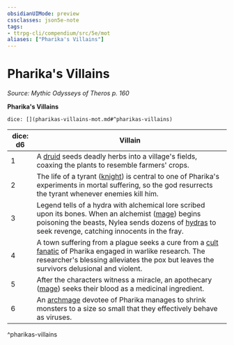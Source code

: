 ```yaml
---
obsidianUIMode: preview
cssclasses: json5e-note
tags:
- ttrpg-cli/compendium/src/5e/mot
aliases: ["Pharika's Villains"]
---
```

# Pharika's Villains
*Source: Mythic Odysseys of Theros p. 160* 

**Pharika's Villains**

`dice: [](pharikas-villains-mot.md#^pharikas-villains)`

| dice: d6 | Villain |
|----------|---------|
| 1 | A [druid](druid.md) seeds deadly herbs into a village's fields, coaxing the plants to resemble farmers' crops. |
| 2 | The life of a tyrant ([knight](knight-xmm.md)) is central to one of Pharika's experiments in mortal suffering, so the god resurrects the tyrant whenever enemies kill him. |
| 3 | Legend tells of a hydra with alchemical lore scribed upon its bones. When an alchemist ([mage](mage-xmm.md)) begins poisoning the beasts, Nylea sends dozens of [hydras](hydra.md) to seek revenge, catching innocents in the fray. |
| 4 | A town suffering from a plague seeks a cure from a [cult fanatic](cult-fanatic.md) of Pharika engaged in warlike research. The researcher's blessing alleviates the pox but leaves the survivors delusional and violent. |
| 5 | After the characters witness a miracle, an apothecary ([mage](mage-xmm.md)) seeks their blood as a medicinal ingredient. |
| 6 | An [archmage](archmage.md) devotee of Pharika manages to shrink monsters to a size so small that they effectively behave as viruses. |
^pharikas-villains